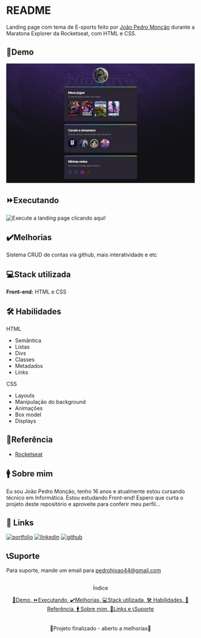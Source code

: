 
# README

Landing page com tema de E-sports feito por [João Pedro Monção](https://github.com/jpmoncao) durante a Maratona Explorer da Rocketseat, com HTML e CSS.

##

## 🚀Demo

![Demo da landing page](demo.jpeg)


## ⏩Executando

![Execute a landing page clicando aqui!](https://jpmoncao.github.io/nlw-explorer/)


## ✔️Melhorias
Sistema CRUD de contas via github, mais interatividade e etc


## 💻Stack utilizada
**Front-end:** HTML e CSS


## 🛠 Habilidades
HTML
- Semântica
- Listas
- Divs
- Classes
- Metadados
- Links

CSS
- Layouts
- Manipulação do background
- Animações
- Box model
- Displays


## 📖Referência

 - [Rocketseat](https://www.rocketseat.com.br/) 
 
## 🚹 Sobre mim
Eu sou João Pedro Monção, tenho 16 anos e atualmente estou cursando técnico em Informática. Estou estudando Front-end! Espero que curta o projeto deste repositório e aproveite para conferir meu perfil...


## 🔗 Links
[![portfolio](https://img.shields.io/badge/portfolio-000?style=for-the-badge&logo=ko-fi&logoColor=white)](https://jpmoncao.github.io/portfolio)
[![linkedin](https://img.shields.io/badge/linkedin-0A66C2?style=for-the-badge&logo=linkedin&logoColor=white)](https://www.linkedin.com/joaomoncao)
[![github](https://img.shields.io/badge/github-1DA1F2?style=for-the-badge&logo=github&logoColor=white)](https://github.com/jpmoncao)


## 📞Suporte

Para suporte, mande um email para pedrohjoao44@gmail.com

##

<p align="center">Índice</p>
<p align="center">
  <a href="## 🚀Demo">🚀Demo, </a><a href="## ⏩Executando">⏩Executando, </a><a href="## ✔️Melhorias">✔️Melhorias, </a><a href="## 💻Stack utilizada">💻Stack utilizada, </a><a href="## 🛠 Habilidades">🛠 Habilidades, </a><a href="## 📖Referência">📖Referência, </a><a href="## 🚹 Sobre mim">🚹 Sobre mim, </a><a href="## 🔗 Links">🔗Links e </a><a href="## 📞Suporte">📞Suporte </a>
</p>

##

<p align="center">🚧Projeto finalizado - aberto a melhorias🚧</p>

